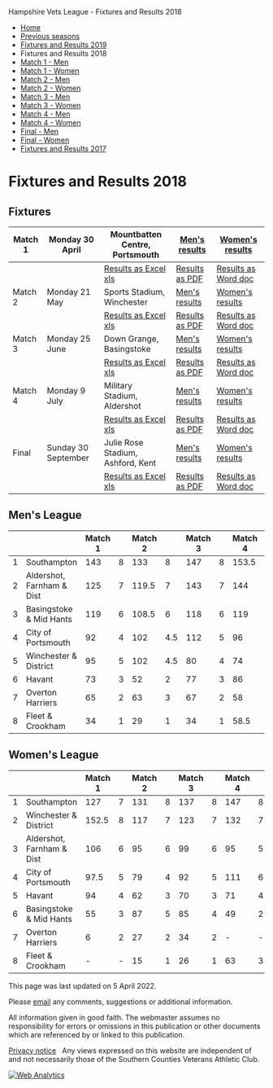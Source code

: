 


Hampshire Vets League \- Fixtures and Results 2018








* [Home](../index.html)
* [Previous seasons](../previous.html)
* [Fixtures and Results 2019](../2019/fixtures2019.html)
* Fixtures and Results 2018
* [Match 1 \- Men](match1men2018.html)
* [Match 1 \- Women](match1women2018.html)
* [Match 2 \- Men](match2men2018.html)
* [Match 2 \- Women](match2women2018.html)
* [Match 3 \- Men](match3men2018.html)
* [Match 3 \- Women](match3women2018.html)
* [Match 4 \- Men](match4men2018.html)
* [Match 4 \- Women](match4women2018.html)
* [Final \- Men](finalmen2018.html)
* [Final \- Women](finalwomen2018.html)
* [Fixtures and Results 2017](../2017/fixtures2017.html)







Fixtures and Results 2018
=========================


Fixtures
--------




| Match 1 | Monday 30 April | Mountbatten Centre, Portsmouth | [Men's results](match1men2018.html) | [Women's results](match1women2018.html) |
| --- | --- | --- | --- | --- |
|  |  | [Results as Excel xls](SCVETS18%20Match%201%20Results.xls) | [Results as PDF](SCVETS18%20Match%201%20Results.pdf) | [Results as Word doc](SCVETS18%20Match%201%20Results.doc) |
| Match 2 | Monday 21 May | Sports Stadium, Winchester | [Men's results](match2men2018.html) | [Women's results](match2women2018.html) |
|  |  | [Results as Excel xls](SCVETS18%20Match%202%20Results.xls) | [Results as PDF](SCVETS18%20Match%202%20Results.pdf) | [Results as Word doc](SCVETS18%20Match%202%20Results.doc) |
| Match 3 | Monday 25 June | Down Grange, Basingstoke | [Men's results](match3men2018.html) | [Women's results](match3women2018.html) |
|  |  | [Results as Excel xls](SCVETS18%20Match%203%20Results.xls) | [Results as PDF](SCVETS18%20Match%203%20Results.pdf) | [Results as Word doc](SCVETS18%20Match%203%20Results.doc) |
| Match 4 | Monday 9 July | Military Stadium, Aldershot | [Men's results](match4men2018.html) | [Women's results](match4women2018.html) |
|  |  | [Results as Excel xls](SCVETS18%20Match%204%20Results.xls) | [Results as PDF](SCVETS18%20Match%204%20Results.pdf) | [Results as Word doc](SCVETS18%20Match%204%20Results.doc) |
| Final | Sunday 30 September | Julie Rose Stadium, Ashford, Kent | [Men's results](finalmen2018.html) | [Women's results](finalwomen2018.html) |
|  |  | [Results as Excel xls](SCVETS18%20Final%20Results.xls) | [Results as PDF](SCVETS18%20Final%20Results.pdf) | [Results as Word doc](SCVETS18%20Final%20Results.doc) |


Men's League
------------




|  |  | Match 1 | | Match 2 | | Match 3 | | Match 4 | | Total | |
| --- | --- | --- | --- | --- | --- | --- | --- | --- | --- | --- | --- |
| 1 | Southampton | 143 | 8 | 133 | 8 | 147 | 8 | 153\.5 | 8 | 32 | 576\.5 |
| 2 | Aldershot, Farnham \& Dist | 125 | 7 | 119\.5 | 7 | 143 | 7 | 144 | 7 | 28 | 531\.5 |
| 3 | Basingstoke \& Mid Hants | 119 | 6 | 108\.5 | 6 | 118 | 6 | 119 | 6 | 24 | 464\.5 |
| 4 | City of Portsmouth | 92 | 4 | 102 | 4\.5 | 112 | 5 | 96 | 5 | 18\.5 | 402 |
| 5 | Winchester \& District | 95 | 5 | 102 | 4\.5 | 80 | 4 | 74 | 3 | 16\.5 | 351 |
| 6 | Havant | 73 | 3 | 52 | 2 | 77 | 3 | 86 | 4 | 12 | 288 |
| 7 | Overton Harriers | 65 | 2 | 63 | 3 | 67 | 2 | 58 | 1 | 8 | 253 |
| 8 | Fleet \& Crookham | 34 | 1 | 29 | 1 | 34 | 1 | 58\.5 | 2 | 5 | 155\.5 |


Women's League
--------------




|  |  | Match 1 | | Match 2 | | Match 3 | | Match 4 | | Total | |
| --- | --- | --- | --- | --- | --- | --- | --- | --- | --- | --- | --- |
| 1 | Southampton | 127 | 7 | 131 | 8 | 137 | 8 | 147 | 8 | 31 | 542 |
| 2 | Winchester \& District | 152\.5 | 8 | 117 | 7 | 123 | 7 | 132 | 7 | 29 | 524\.5 |
| 3 | Aldershot, Farnham \& Dist | 106 | 6 | 95 | 6 | 99 | 6 | 95 | 5 | 23 | 395 |
| 4 | City of Portsmouth | 97\.5 | 5 | 79 | 4 | 92 | 5 | 111 | 6 | 20 | 379\.5 |
| 5 | Havant | 94 | 4 | 62 | 3 | 70 | 3 | 71 | 4 | 14 | 297 |
| 6 | Basingstoke \& Mid Hants | 55 | 3 | 87 | 5 | 85 | 4 | 49 | 2 | 14 | 276 |
| 7 | Overton Harriers | 6 | 2 | 27 | 2 | 34 | 2 | \- | \- | 6 | 67 |
| 8 | Fleet \& Crookham | \- | \- | 15 | 1 | 26 | 1 | 63 | 3 | 5 | 104 |






This page was last updated on 5 April 2022\.



Please [email](/hands/antispam.html) any comments, suggestions or additional information.


All information given in good faith. The webmaster assumes no
responsibility for errors or omissions in this publication or other
documents which are referenced by or linked to this publication.  

[Privacy notice](/Hampshire-Vets-League-Privacy-notice.pdf)   Any views expressed on this website are independent of and not
necessarily those of the Southern Counties Veterans Athletic Club.





[![Web
Analytics](//c.statcounter.com/7205105/0/0e2355ee/1/)](http://statcounter.com/ "Web Analytics")




